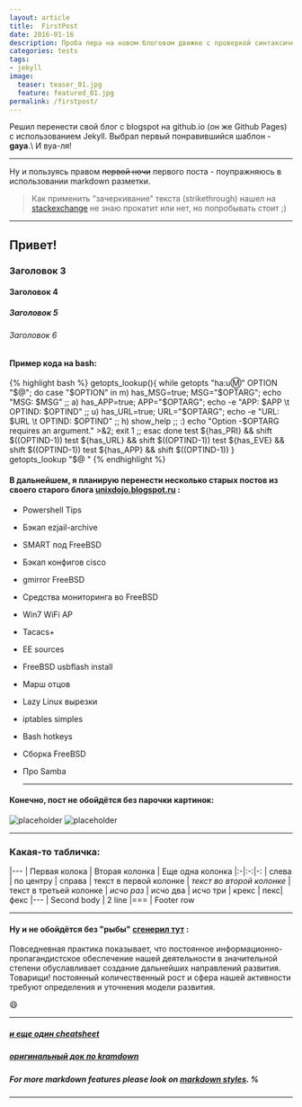 ```yaml
---
layout: article
title:  FirstPost
date: 2016-01-16
description: Проба пера на новом блоговом движке с проверкой синтаксической разметки и основных фитч.
categories: tests
tags:
- jekyll
image:
  teaser: teaser_01.jpg
  feature: featured_01.jpg 
permalink: /firstpost/  
---
```


Решил перенести свой блог с blogspot на github.io (он же Github Pages) с использованием Jekyll. 
Выбрал первый понравившийся шаблон - **gaya**.\\
И вуа-ля! 

___

Ну и пользуясь правом <del>первой ночи</del> первого поста - поупражняюсь в использовании markdown разметки.

> Как применить "зачеркивание" текста (strikethrough) нашел на [stackexchange](http://webapps.stackexchange.com/questions/14986/strikethrough-with-github-markdown) не знаю прокатит или нет, но попробывать стоит ;) 


* * *


## Привет!

### Заголовок 3

#### Заголовок 4

##### Заголовок 5

###### Заголовок 6




#### Пример кода на bash:

{% highlight bash %}
getopts_lookup(){
  while getopts "ha:u:m:" OPTION "$@"; do
    case "$OPTION" in
      m)  has_MSG=true; MSG="$OPTARG"; echo "MSG: $MSG" ;;
      a)  has_APP=true; APP="$OPTARG"; echo -e "APP: $APP \t OPTIND: $OPTIND" ;;
      u)  has_URL=true; URL="$OPTARG"; echo -e "URL: $URL \t OPTIND: $OPTIND" ;;
      h)  show_help ;;
      :)  echo "Option -$OPTARG requires an argument." >&2; exit 1 ;;
    esac
  done
  test ${has_PRI} && shift $((OPTIND-1))
  test ${has_URL} && shift $((OPTIND-1))
  test ${has_EVE} && shift $((OPTIND-1))
  test ${has_APP} && shift $((OPTIND-1))
}
getopts_lookup "$@ "
{% endhighlight %}



#### В дальнейшем, я планирую перенести несколько старых постов из своего старого блога [unixdojo.blogspot.ru](http://unixdojo.blogspot.ru) :

- Powershell Tips
- Бэкап ezjail-archive
- SMART под FreeBSD
- Бэкап конфигов cisco
- gmirror FreeBSD
- Средства мониторинга во FreeBSD
- Win7 WiFi AP
- Tacacs+
- EE sources
- FreeBSD usbflash install
- Марш отцов
- Lazy Linux вырезки
- iptables simples
- Bash hotkeys
- Сборка FreeBSD
- Про Samba 




   * * * 


#### Конечно, пост не обойдётся без парочки картинок:

![placeholder](http://placehold.it/400x200 "Medium example image")
![placeholder](http://placehold.it/200x200 "Small example image")


---


### Какая-то табличка:

|---
| Первая колока | Вторая колонка | Еще одна колонка
|:-|:-:|-:
| слева | по центру | справа
| текст в первой колонке | _текст во второй колонке_ | текст в третьей колонке
| *исчо раз* | исчо два | исчо три
| крекс | пекс| фекс
|---
| Second body
| 2 line
|===
| Footer row


---


#### Ну и не обойдётся без "рыбы" [сгенерил тут](http://fishtext.ru) :

Повседневная практика показывает, что постоянное информационно-пропагандистское обеспечение нашей деятельности в значительной степени обуславливает создание дальнейших направлений развития. Товарищи! постоянный количественный рост и сфера нашей активности требуют определения и уточнения модели развития.


:smile:


___


##### [и еще один cheatsheet](https://github.com/adam-p/markdown-here/wiki/Markdown-Cheatsheet)

##### [оригинальный док по kramdown](http://kramdown.gettalong.org/syntax.html)

##### For more markdown features please look on [markdown styles](https://guides.github.com/features/mastering-markdown/). %


---



